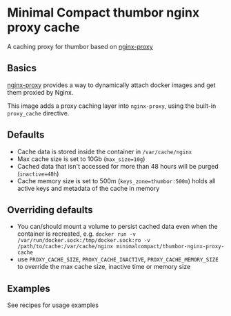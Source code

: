 # Minimal Compact thumbor nginx proxy cache

A caching proxy for thumbor based on [nginx-proxy](https://github.com/nginx-proxy/nginx-proxy)

## Basics

[nginx-proxy](https://github.com/nginx-proxy/nginx-proxy) provides a way to dynamically attach docker images and get them proxied by Nginx.

This image adds a proxy caching layer into `nginx-proxy`, using the built-in `proxy_cache` directive.

## Defaults

* Cache data is stored inside the container in `/var/cache/nginx`
* Max cache size is set to 10Gb (`max_size=10g`)
* Cached data that isn't accessed for more than 48 hours will be purged (`inactive=48h`)
* Cache memory size is set to 500m (`keys_zone=thumbor:500m`) holds all active keys and metadata of the cache in memory

## Overriding defaults

* You can/should mount a volume to persist cached data even when the container is recreated, e.g. `docker run -v /var/run/docker.sock:/tmp/docker.sock:ro -v /path/to/cache:/var/cache/nginx minimalcompact/thumbor-nginx-proxy-cache`
* use `PROXY_CACHE_SIZE`, `PROXY_CACHE_INACTIVE`, `PROXY_CACHE_MEMORY_SIZE` to override the max cache size, inactive time or memory size

## Examples

See recipes for usage examples
